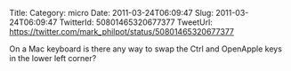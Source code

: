 Title: 
Category: micro
Date: 2011-03-24T06:09:47
Slug: 2011-03-24T06:09:47
TwitterId: 50801465320677377
TweetUrl: https://twitter.com/mark_philpot/status/50801465320677377

On a Mac keyboard is there any way to swap the Ctrl and OpenApple keys in the lower left corner?
